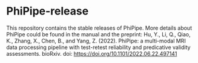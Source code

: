 # PhiPipe-release
This repository contains the stable releases of PhiPipe. More details about PhiPipe could be found in the manual and the preprint:
Hu, Y., Li, Q., Qiao, K., Zhang, X., Chen, B., and Yang, Z. (2022). PhiPipe: a multi-modal MRI data processing pipeline with test-retest reliability and predicative validity assessments. bioRxiv. doi: https://doi.org/10.1101/2022.06.22.497141

